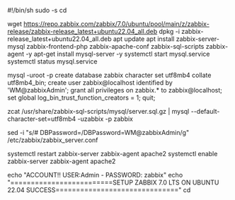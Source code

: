 #!/bin/sh
sudo -s
cd

wget https://repo.zabbix.com/zabbix/7.0/ubuntu/pool/main/z/zabbix-release/zabbix-release_latest+ubuntu22.04_all.deb
dpkg -i zabbix-release_latest+ubuntu22.04_all.deb
apt update
apt install zabbix-server-mysql zabbix-frontend-php zabbix-apache-conf zabbix-sql-scripts zabbix-agent -y
apt-get install mysql-server -y
systemctl start mysql.service
systemctl status mysql.service

mysql -uroot -p 
create database zabbix character set utf8mb4 collate utf8mb4_bin;
create user zabbix@localhost identified by 'WM@zabbixAdmin';
grant all privileges on zabbix.* to zabbix@localhost;
set global log_bin_trust_function_creators = 1;
quit;

zcat /usr/share/zabbix-sql-scripts/mysql/server.sql.gz | mysql --default-character-set=utf8mb4 -uzabbix -p zabbix


sed -i "s/# DBPassword=/DBPassword=WM@zabbixAdmin/g" /etc/zabbix/zabbix_server.conf

systemctl restart zabbix-server zabbix-agent apache2
systemctl enable zabbix-server zabbix-agent apache2

echo "ACCOUNT!! USER:Admin - PASSWORD: zabbix"
echo "=========================SETUP ZABBIX 7.0 LTS ON UBUNTU 22.04 SUCCESS=============================="
cd
